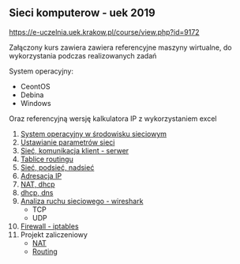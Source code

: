 Sieci komputerow - uek 2019
---------------------------

https://e-uczelnia.uek.krakow.pl/course/view.php?id=9172

Załączony kurs zawiera zawiera referencyjne maszyny wirtualne, do wykorzystania podczas realizowanych zadań 

System operacyjny:

 * CeontOS
 * Debina
 * Windows

Oraz referencyjną wersję kalkulatora IP z wykorzystaniem excel

1. [System operacyjny w środowisku sieciowym](cwiczenia-1/system-operacyjny.md)
2. [Ustawianie parametrów sieci](cwiczenia-2/network-properties.md)
3. [Sieć, komunikacja klient - serwer](cwiczenia-3/ip-command.md)
4. [Tablice routingu](cwiczenia-4/ip-route.md)
5. [Sieć, podsieć, nadsieć](cwiczenia-5/ip-podsiec-nadsiec.md)
6. [Adresacja IP](cwiczenia-6/adresacja.md)
7. [NAT, dhcp](cwiczenia-7/nat-dhcp.md)
8. [dhcp, dns](cwiczenia-9/dhcp-dns.md)
9. [Analiza ruchu sieciowego - wireshark](cwiczenia-10/wireshark.md)
    * TCP
    * UDP
10. [Firewall - iptables](cwiczenia-11/firewall.md)
11. Projekt zaliczeniowy
    * [NAT](cwiczenia-8-exam/zadanie.md)
    * [Routing](cwiczenia-12-exam/zadanie.md)
